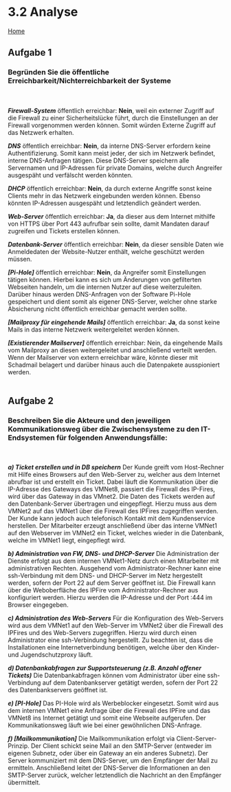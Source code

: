# 3.2 Analyse

[Home](../README.md)

## Aufgabe 1
### Begründen Sie die öffentliche Erreichbarkeit/Nichterreichbarkeit der Systeme
<br></br>
***Firewall-System*** öffentlich erreichbar: **Nein**, weil ein externer Zugriff auf die Firewall zu einer Sicherheitslücke führt, durch die Einstellungen an der Firewall vorgenommen werden können. Somit würden Externe Zugriff auf das Netzwerk erhalten.

***DNS*** öffentlich erreichbar: **Nein**, da interne DNS-Server erfordern keine Authentifizierung. Somit kann meist jeder, der sich im Netzwerk befindet, interne DNS-Anfragen tätigen. Diese DNS-Server speichern alle Servernamen und IP-Adressen für private Domains, welche durch Angreifer ausgespäht und verfälscht werden könnten. 

***DHCP*** öffentlich erreichbar: **Nein**, da durch externe Angriffe sonst keine Clients mehr in das Netzwerk eingebunden werden können. Ebenso könnten IP-Adressen ausgespäht und letztendlich geändert werden.

***Web-Server*** öffentlich erreichbar: **Ja**, da dieser aus dem Internet mithilfe von HTTPS über Port 443 aufrufbar sein sollte, damit Mandaten darauf zugreifen und Tickets erstellen können.

***Datenbank-Server*** öffentlich erreichbar: **Nein**, da dieser sensible Daten wie Anmeldedaten der Website-Nutzer enthält, welche geschützt werden müssen.

***[Pi-Hole]*** öffentlich erreichbar: **Nein**, da Angreifer somit Einstellungen tätigen können. Hierbei kann es sich um Änderungen von gefilterten Webseiten handeln, um die internen Nutzer auf diese weiterzuleiten. Darüber hinaus werden DNS-Anfragen von der Software Pi-Hole gespeichert und dient somit als eigener DNS-Server, welcher ohne starke Absicherung nicht öffentlich erreichbar gemacht werden sollte.

***[Mailproxy für eingehende Mails]*** öffentlich erreichbar: **Ja**, da sonst keine Mails in das interne Netzwerk weitergeleitet werden können.

***[Existierender Mailserver]*** öffentlich erreichbar: Nein, da eingehende Mails vom Mailproxy an diesen weitergeleitet und anschließend verteilt werden. Wenn der Mailserver von extern erreichbar wäre, könnte dieser mit Schadmail belagert und darüber hinaus auch die Datenpakete ausspioniert werden.
<br></br>
## Aufgabe 2

### Beschreiben Sie die Akteure und den jeweiligen Kommunikationsweg über die Zwischensysteme zu den IT-Endsystemen für folgenden Anwendungsfälle:
<br></br>
***a)	Ticket erstellen und in DB speichern***
Der Kunde greift vom Host-Rechner mit Hilfe eines Browsers auf den Web-Server zu, welcher aus dem Internet abrufbar ist und erstellt ein Ticket. Dabei läuft die Kommunikation über die IP-Adresse des Gateways des VMNet8, passiert die Firewall des IP-Fires, wird über das Gateway in das VMnet2. Die Daten des Tickets werden auf den Datenbank-Server übertragen und eingepflegt. Hierzu muss aus dem VMNet2 auf das VMNet1 über die Firewall des IPFires zugegriffen werden. 
Der Kunde kann jedoch auch telefonisch Kontakt mit dem Kundenservice herstellen. Der Mitarbeiter erzeugt anschließend über das interne VMNet1 auf den Webserver im VMNet2 ein Ticket, welches wieder in die Datenbank, welche im VMNet1 liegt, eingepflegt wird.

***b)	Administration von FW, DNS- und DHCP-Server***
Die Administration der Dienste erfolgt aus dem internen VMNet1-Netz durch einen Mitarbeiter mit administrativen Rechten. Ausgehend vom Administrator-Rechner kann eine ssh-Verbindung mit dem DNS- und DHCP-Server im Netz hergestellt werden, sofern der Port 22 auf dem Server geöffnet ist. Die Firewall kann über die Weboberfläche des IPFire vom Administrator-Rechner aus konfiguriert werden. Hierzu werden die IP-Adresse und der Port :444 im Browser eingegeben.

***c)	Administration des Web-Servers***
Für die Konfiguration des Web-Servers wird aus dem VMNet1 auf den Web-Server im VMNet2 über die Firewall des IPFires und des Web-Servers zugegriffen. Hierzu wird durch einen Administrator eine ssh-Verbindung hergestellt. Zu beachten ist, dass die Installationen eine Internetverbindung benötigen, welche über den Kinder- und Jugendschutzproxy läuft.

***d)	Datenbankabfragen zur Supportsteuerung (z.B. Anzahl offener Tickets)***
Die Datenbankabfragen können vom Administrator über eine ssh-Verbindung auf dem Datenbankserver getätigt werden, sofern der Port 22 des Datenbankservers geöffnet ist. 

***e)	[PI-Hole]*** 
Das PI-Hole wird als Werbeblocker eingesetzt. Somit wird aus dem internen VMNet1 eine Anfrage über die Firewall des IPFire und das VMNet8 ins Internet getätigt und somit eine Webseite aufgerufen. Der Kommunikationsweg läuft wie bei einer gewöhnlichen DNS-Anfrage.

***f)	[Mailkommunikation]*** 
Die Mailkommunikation erfolgt via Client-Server-Prinzip. Der Client schickt seine Mail an den SMTP-Server (entweder im eigenen Subnetz, oder über ein Gateway an ein anderes Subnetz). Der Server kommuniziert mit dem DNS-Server, um den Empfänger der Mail zu ermitteln. Anschließend leitet der DNS-Server die Informationen an den SMTP-Server zurück, welcher letztendlich die Nachricht an den Empfänger übermittelt. 
